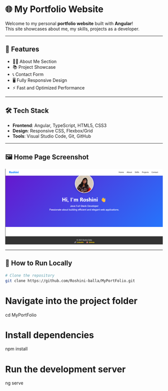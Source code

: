 # 🌐 My Portfolio Website

Welcome to my personal **portfolio website** built with **Angular**!  
This site showcases about me, my skills, projects as a developer.

---

## 🚀 Features

- 🧑‍💼 About Me Section  
- 📚 Project Showcase  
- 📞 Contact Form  
- 🖥️ Fully Responsive Design  
- ⚡ Fast and Optimized Performance

---

## 🛠️ Tech Stack

- **Frontend**: Angular, TypeScript, HTML5, CSS3
- **Design**: Responsive CSS, Flexbox/Grid
- **Tools**: Visual Studio Code, Git, GitHub

---
## 🖼️ Home Page Screenshot
![Home Screenshot](src/assets/homess.png)

---

## 🚀 How to Run Locally

```bash
# Clone the repository
git clone https://github.com/Roshini-balla/MyPortFolio.git

```

# Navigate into the project folder
cd MyPortFolio

# Install dependencies
npm install

# Run the development server
ng serve
